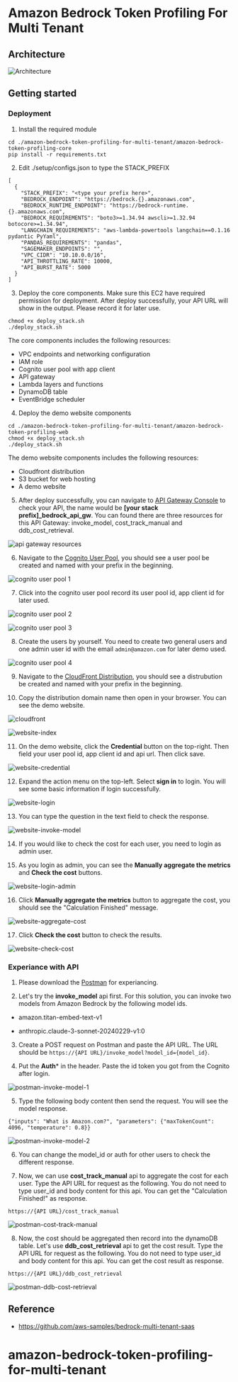 # Amazon Bedrock Token Profiling For Multi Tenant

## Architecture

![Architecture](images/architecture.png)

## Getting started

### Deployment
1. Install the required module
```
cd ./amazon-bedrock-token-profiling-for-multi-tenant/amazon-bedrock-token-profiling-core
pip install -r requirements.txt
```

2. Edit ./setup/configs.json to type the STACK_PREFIX
```
[
  {
    "STACK_PREFIX": "<type your prefix here>",
    "BEDROCK_ENDPOINT": "https://bedrock.{}.amazonaws.com",
    "BEDROCK_RUNTIME_ENDPOINT": "https://bedrock-runtime.{}.amazonaws.com",
    "BEDROCK_REQUIREMENTS": "boto3>=1.34.94 awscli>=1.32.94 botocore>=1.34.94",
    "LANGCHAIN_REQUIREMENTS": "aws-lambda-powertools langchain==0.1.16 pydantic PyYaml",
    "PANDAS_REQUIREMENTS": "pandas",
    "SAGEMAKER_ENDPOINTS": "",
    "VPC_CIDR": "10.10.0.0/16",
    "API_THROTTLING_RATE": 10000,
    "API_BURST_RATE": 5000
  }
]
```


3. Deploy the core components. Make sure this EC2 have required permission for deployment. After deploy successfully, your API URL will show in the output. Please record it for later use. 
```
chmod +x deploy_stack.sh
./deploy_stack.sh
```
The core components includes the following resources:
* VPC endpoints and networking configuration
* IAM role
* Cognito user pool with app client
* API gateway
* Lambda layers and functions
* DynamoDB table
* EventBridge scheduler

4. Deploy the demo website components
```
cd ./amazon-bedrock-token-profiling-for-multi-tenant/amazon-bedrock-token-profiling-web
chmod +x deploy_stack.sh
./deploy_stack.sh
```
The demo website components includes the following resources:
* Cloudfront distribution
* S3 bucket for web hosting
* A demo website

5. After deploy successfully, you can navigate to [API Gateway Console](https://us-east-1.console.aws.amazon.com/apigateway/main/apis?api=unselected&region=us-east-1) to check your API, the name would be  **[your stack prefix]_bedrock_api_gw**. You can found there are three resources for this API Gateway: invoke_model, cost_track_manual and ddb_cost_retrieval.  

![api gateway resources](images/api-gw.png)

6. Navigate to the [Cognito User Pool](https://us-east-1.console.aws.amazon.com/cognito/v2/idp/user-pools?region=us-east-1), you should see a user pool be created and named with your prefix in the beginning.

![cognito user pool 1](images/cognito-user-pool-1.png)

7. Click into the cognito user pool record its user pool id, app client id for later used.

![cognito user pool 2](images/cognito-user-pool-2.png)

![cognito user pool 3](images/cognito-user-pool-3.png)

8. Create the users by yourself. You need to create two general users and one admin user id with the email `admin@amazon.com` for later demo used.

![cognito user pool 4](images/cognito-user-pool-4.png)

9. Navigate to the [CloudFront Distribution](https://us-east-1.console.aws.amazon.com/cloudfront/v4/home?region=us-east-1#/distributions), you should see a distrubution be created and named with your prefix in the beginning. 

10. Copy the distribution domain name then open in your browser. You can see the demo website.

![cloudfront](images/cloudfront.png)

![website-index](images/website-index.png)

11. On the demo website, click the **Credential** button on the top-right. Then field your user pool id, app client id and api url. Then click save.

![website-credential](images/website-credential.png)

12. Expand the action menu on the top-left. Select **sign in** to login. You will see some basic information if login successfully.

![website-login](images/website-login.png)

13. You can type the question in the text field to check the response.

![website-invoke-model](images/website-invoke-model.png)

14. If you would like to check the cost for each user, you need to login as admin user.

15. As you login as admin, you can see the **Manually aggregate the metrics** and **Check the cost** buttons.

![website-login-admin](images/website-login-admin.png)

16. Click **Manually aggregate the metrics** button to aggregate the cost, you should see the "Calculation Finished" message.

![website-aggregate-cost](images/website-aggregate-cost.png)

17. Click **Check the cost** button to check the results.

![website-check-cost](images/website-check-cost.png)

### Experiance with API

1. Please download the [Postman](https://www.postman.com/downloads/) for experiancing.

2. Let's try the **invoke_model** api first.  For this solution, you can invoke two models from Amazon Bedrock by the following model ids.

- amazon.titan-embed-text-v1

- anthropic.claude-3-sonnet-20240229-v1:0


3. Create a POST request on Postman and paste the API URL. The URL should be `https://{API URL}/invoke_model?model_id={model_id}`.

4. Put the **Auth*** in the header. Paste the id token you got from the Cognito after login.

![postman-invoke-model-1](images/postman-invoke-model-1.png)

5. Type the following body content then send the request. You will see the model response.

```
{"inputs": "What is Amazon.com?", "parameters": {"maxTokenCount": 4096, "temperature": 0.8}}
```

![postman-invoke-model-2](images/postman-invoke-model-2.png)

6. You can change the model_id or auth for other users to check the different response.

7. Now, we can use **cost_track_manual** api to aggregate the cost for each user. Type the API URL for request as the following. You do not need to type user_id and body content for this api. You can get the "Calculation Finished!" as response.

`https://{API URL}/cost_track_manual`

![postman-cost-track-manual](images/postman-cost-track-manual.png)

8. Now, the cost should be aggregated then record into the dynamoDB table. Let's use **ddb_cost_retrieval** api to get the cost result. Type the API URL for request as the following. You do not need to type user_id and body content for this api. You can get the cost result as response.

`https://{API URL}/ddb_cost_retrieval`

![postman-ddb-cost-retrieval](images/postman-ddb-cost-retrieval.png)

## Reference

* https://github.com/aws-samples/bedrock-multi-tenant-saas

# amazon-bedrock-token-profiling-for-multi-tenant
